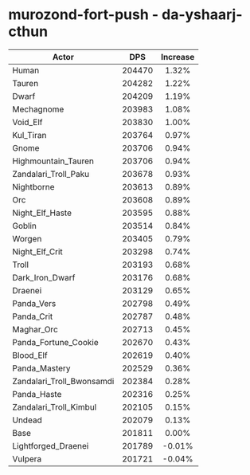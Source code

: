# murozond-fort-push - da-yshaarj-cthun
| Actor | DPS | Increase |
|---|:---:|:---:|
|Human|204470|1.32%|
|Tauren|204282|1.22%|
|Dwarf|204209|1.19%|
|Mechagnome|203983|1.08%|
|Void_Elf|203830|1.00%|
|Kul_Tiran|203764|0.97%|
|Gnome|203706|0.94%|
|Highmountain_Tauren|203706|0.94%|
|Zandalari_Troll_Paku|203678|0.93%|
|Nightborne|203613|0.89%|
|Orc|203608|0.89%|
|Night_Elf_Haste|203595|0.88%|
|Goblin|203514|0.84%|
|Worgen|203405|0.79%|
|Night_Elf_Crit|203298|0.74%|
|Troll|203193|0.68%|
|Dark_Iron_Dwarf|203176|0.68%|
|Draenei|203129|0.65%|
|Panda_Vers|202798|0.49%|
|Panda_Crit|202787|0.48%|
|Maghar_Orc|202713|0.45%|
|Panda_Fortune_Cookie|202670|0.43%|
|Blood_Elf|202619|0.40%|
|Panda_Mastery|202529|0.36%|
|Zandalari_Troll_Bwonsamdi|202384|0.28%|
|Panda_Haste|202316|0.25%|
|Zandalari_Troll_Kimbul|202105|0.15%|
|Undead|202079|0.13%|
|Base|201811|0.00%|
|Lightforged_Draenei|201789|-0.01%|
|Vulpera|201721|-0.04%|
